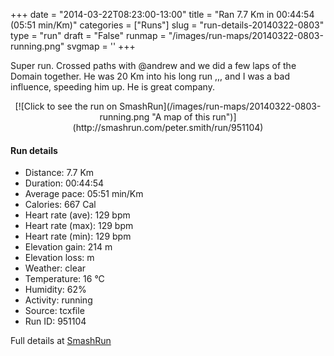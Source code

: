 +++
date = "2014-03-22T08:23:00-13:00"
title = "Ran 7.7 Km in 00:44:54 (05:51 min/Km)"
categories = ["Runs"]
slug = "run-details-20140322-0803"
type = "run"
draft = "False"
runmap = "/images/run-maps/20140322-0803-running.png"
svgmap = '<polyline points="0 52, 4 46, 13 48, 19 40, 24 33, 30 36, 41 43, 62 48, 63 52, 66 55, 69 55, 70 50, 71 58, 69 57, 69 57, 78 65, 83 67, 85 65, 88 63, 95 60, 99 53, 100 48, 95 40, 89 39, 81 42, 78 46, 72 48, 69 53, 71 59, 82 67, 89 62, 96 59, 100 49, 96 40, 88 39, 82 42, 78 47, 72 47, 69 57, 78 65, 83 67, 95 59, 99 52, 100 49, 96 40, 88 39, 84 41, 71 47, 65 54, 59 48, 43 44, 24 33, 14 46, 10 47, 4 45, 0 51">'
+++

Super run. Crossed paths with @andrew and we did a few laps of the Domain together. He was 20 Km into his long run ,,, and I was a bad influence, speeding him up. He is great company. 



<!--more-->

<center>
[![Click to see the run on SmashRun](/images/run-maps/20140322-0803-running.png "A map of this run")](http://smashrun.com/peter.smith/run/951104)
</center>

#### Run details

* Distance: 7.7 Km
* Duration: 00:44:54
* Average pace: 05:51 min/Km
* Calories: 667 Cal
* Heart rate (ave): 129 bpm
* Heart rate (max): 129 bpm
* Heart rate (min): 129 bpm
* Elevation gain: 214 m
* Elevation loss:  m
* Weather: clear
* Temperature: 16 &deg;C
* Humidity: 62%
* Activity: running
* Source: tcxfile
* Run ID: 951104

Full details at [SmashRun](http://smashrun.com/peter.smith/run/951104)